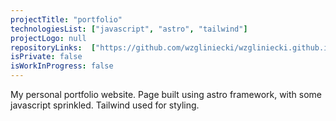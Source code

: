 ```yaml
---
projectTitle: "portfolio"
technologiesList: ["javascript", "astro", "tailwind"]
projectLogo: null
repositoryLinks:  ["https://github.com/wzgliniecki/wzgliniecki.github.io"]
isPrivate: false
isWorkInProgress: false
---
```


My personal portfolio website. Page built using astro framework, with some javascript sprinkled. Tailwind used for styling.